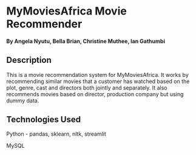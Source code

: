 # MyMoviesAfrica Movie Recommender
#### By **Angela Nyutu, Bella Brian, Christine Muthee, Ian Gathumbi**
## Description
This is a movie recommendation system for MyMoviesAfrica. It works by recommending similar movies that a customer has watched based on the plot, genre, cast and directors both jointly and separately. It also recommends movies based on director, production company but using dummy data.
## Technologies Used
Python - pandas, sklearn, nltk, streamlit

MySQL

